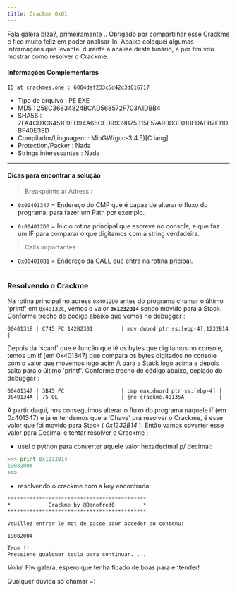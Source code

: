 ```yaml
---
title: Crackme 0x01
---
```


Fala galera blza?, primeiramente .. Obrigado por compartilhar esse Crackme e fico muito feliz em poder analisar-lo.
Abaixo coloquei algumas informações que levantei durante a análise deste binário, e por fim vou mostrar como resolver o Crackme.

#### Informações Complementares

```ID at crackmes.one : 6004daf233c5d42c3d016717```

- Tipo de arquivo : PE EXE
- MD5 : 258C36834824BCAD568572F703A1DBB4
- SHA56 : 7FA4CD1C6451F9FD94A65CED9939B75315E57A90D3E01BEDAEB7F11DBF40E39D
- Compilador/Linguagem : MinGW(gcc-3.4.5)[C lang]
- Protection/Packer : Nada
- Strings interessantes : Nada


---


#### Dicas para encontrar a solução

> Breakpoints at Adress :

- ```0x00401347``` = Endereço do CMP que é capaz de alterar o fluxo do programa, para fazer um Path por exemplo.

- ```0x004012D0``` = Inicio rotina principal que escreve no console, e que faz um IF para comparar o que digitamos com a string verdadeira.

> Calls importantes :


- ```0x004010B1``` = Endereço da CALL que entra na rotina pricipal.



---


### Resolvendo o Crackme


Na rotina principal no adress ```0x4012D0``` antes do programa chamar o último 'printf' em ```0x40132C```, vemos o valor **```0x1232B14```** sendo movido para a Stack. 
Conforme trecho de código abaixo que vemos no debugger :

```assembly
0040131E | C745 FC 142B2301         | mov dword ptr ss:[ebp-4],1232B14 |
```


Depois da 'scanf' que é função que lê os bytes que digitamos no console, temos um if (em 0x401347) que compara os bytes digitados no console com o valor
que movemos logo acim /\ para a Stack logo acima e depois salta para o último 'printf'. Conforme trecho de código abaixo, copiado do debugger :

```text
00401347 | 3B45 FC                  | cmp eax,dword ptr ss:[ebp-4] |
0040134A | 75 0E                    | jne crackme.40135A           |
```

A partir daqui, nós conseguimos alterar o fluxo do programa naquele if (em 0x401347) e já entendemos que a 'Chave' pra resolver o Crackme, é esse valor que foi movido para Stack ( *0x1232B14* ). Então vamos coverter esse valor para Decimal e tentar resolver o Crackme :

- usei o python para converter aquele valor hexadecimal p/ decimal:

```python
>>> print 0x1232B14
19082004
>>>
```

- resolvendo o crackme com a key encontrada:

```DOS
********************************************
*            Crackme by @Danofred0         *
********************************************

Veuillez entrer le mot de passe pour acceder au contenu:   

19082004

True !!
Pressione qualquer tecla para continuar. . .
```


_Voilà_! Flw galera, espero que tenha ficado de boas para entender!

Qualquer dúvida só chamar =)
